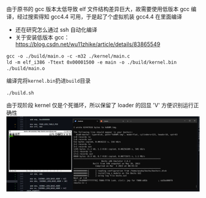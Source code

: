 由于原书的 gcc 版本太低导致 elf 文件结构差异巨大，故需要使用低版本 gcc 编译，经过搜索得知 gcc4.4 可用，于是起了个虚拟机装 gcc4.4 在里面编译
- 还在研究怎么通过 ssh 自动化编译
- 关于安装低版本 gcc：https://blog.csdn.net/wu11zhike/article/details/83865549
```shell
gcc -o ./build/main.o -c -m32 ./kernel/main.c
ld -m elf_i386 -Ttext 0x00001500 -e main -o ./build/kernel.bin  ./build/main.o
```
编译完将`kernel.bin`扔进`build`目录

```shell
./build.sh
```
由于现阶段 kernel 仅是个死循环，所以保留了 loader 的回显 'V' 方便识别运行正确性
![result](./img/result.png)